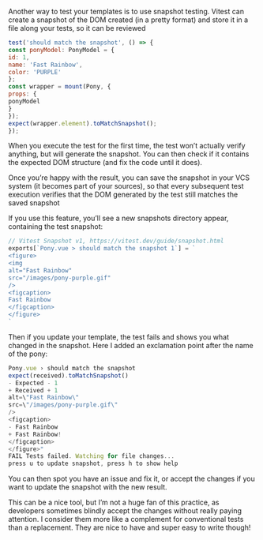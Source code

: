 
Another way to test your templates is to use snapshot testing. Vitest can create a snapshot of the DOM created (in a pretty format) and store it in a file along your tests, so it can be reviewed

```js
test('should match the snapshot', () => {
const ponyModel: PonyModel = {
id: 1,
name: 'Fast Rainbow',
color: 'PURPLE'
};
const wrapper = mount(Pony, {
props: {
ponyModel
}
});
expect(wrapper.element).toMatchSnapshot();
});
```

When you execute the test for the first time, the test won’t actually verify anything, but will generate the snapshot. You can then check if it contains the expected DOM structure (and fix the code until it does).

Once you’re happy with the result, you can save the snapshot in your VCS system (it becomes part of your sources), so that every subsequent test execution verifies that the DOM generated by the
test still matches the saved snapshot

If you use this feature, you’ll see a new snapshots directory appear, containing the test snapshot:

```js
// Vitest Snapshot v1, https://vitest.dev/guide/snapshot.html
exports[`Pony.vue > should match the snapshot 1`] = `
<figure>
<img
alt="Fast Rainbow"
src="/images/pony-purple.gif"
/>
<figcaption>
Fast Rainbow
</figcaption>
</figure>
`
```

Then if you update your template, the test fails and shows you what changed in the snapshot. Here I added an exclamation point after the name of the pony:

```js
Pony.vue › should match the snapshot
expect(received).toMatchSnapshot()
- Expected - 1
+ Received + 1
alt=\"Fast Rainbow\"
src=\"/images/pony-purple.gif\"
/>
<figcaption>
- Fast Rainbow
+ Fast Rainbow!
</figcaption>
</figure>"
FAIL Tests failed. Watching for file changes...
press u to update snapshot, press h to show help
```

You can then spot you have an issue and fix it, or accept the changes if you want to update the snapshot with the new result.

This can be a nice tool, but I’m not a huge fan of this practice, as developers sometimes blindly accept the changes without really paying attention. I consider them more like a complement for conventional tests than a replacement. They are nice to have and super easy to write though!